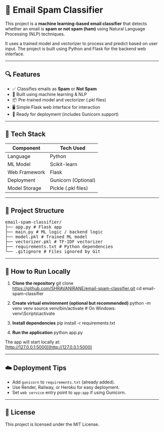 # 📧 Email Spam Classifier

This project is a **machine learning-based email classifier** that detects whether an email is **spam or not spam (ham)** using Natural Language Processing (NLP) techniques.

It uses a trained model and vectorizer to process and predict based on user input. The project is built using Python and Flask for the backend web interface.

---

## 🔍 Features

- ✅ Classifies emails as **Spam** or **Not Spam**
- 🧠 Built using machine learning & NLP
- 📦 Pre-trained model and vectorizer (.pkl files)
- 🖥 Simple Flask web interface for interaction
- 🚀 Ready for deployment (includes Gunicorn support)

---

## 🧠 Tech Stack

| Component       | Tech Used            |
|-----------------|----------------------|
| Language        | Python               |
| ML Model        | Scikit-learn         |
| Web Framework   | Flask                |
| Deployment      | Gunicorn (Optional)  |
| Model Storage   | Pickle (.pkl files)  |

---

## 📁 Project Structure
<pre>
email-spam-classifier/
├── app.py # Flask app
├── main.py # ML logic / backend logic
├── model.pkl # Trained ML model
├── vectorizer.pkl # TF-IDF vectorizer
├── requirements.txt # Python dependencies
└── .gitignore # Files ignored by Git
</pre>

---

## 🚀 How to Run Locally

1. **Clone the repository**
    git clone https://github.com/SHRAVANIRANE/email-spam-classifier.git
    cd email-spam-classifier

2. **Create virtual environment (optional but recommended)**
    python -m venv venv
    source venv/bin/activate # On Windows: venv\Scripts\activate

3. **Install dependencies**
    pip install -r requirements.txt

4. **Run the application**
    python app.py


The app will start locally at:  
[http://127.0.0.1:5000](http://127.0.0.1:5000)

---

## ☁️ Deployment Tips

- Add `gunicorn` to `requirements.txt` (already added).
- Use Render, Railway, or Heroku for easy deployment.
- Set `web service` entry point to `app:app` if using Gunicorn.

---

## 📄 License

This project is licensed under the MIT License.
